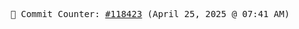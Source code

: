 <p align="center">
    <samp>
        📮 Commit Counter: <a href="https://github.com/Javascript-void0/Javascript-void0/commits/main">#118423</a> (April 25, 2025 @ 07:41 AM)
    </samp>
</p>